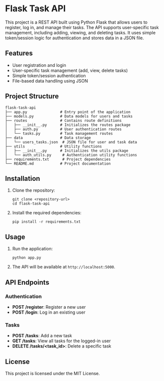 # Flask Task API

This project is a REST API built using Python Flask that allows users to register, log in, and manage their tasks. The API supports user-specific task management, including adding, viewing, and deleting tasks. It uses simple token/session logic for authentication and stores data in a JSON file.

## Features

- User registration and login
- User-specific task management (add, view, delete tasks)
- Simple token/session authentication
- File-based data handling using JSON

## Project Structure

```
flask-task-api
├── app.py               # Entry point of the application
├── models.py            # Data models for users and tasks
├── routes               # Contains route definitions
│   ├── __init__.py      # Initializes the routes package
│   ├── auth.py          # User authentication routes
│   └── tasks.py         # Task management routes
├── data                 # Data storage
│   └── users_tasks.json  # JSON file for user and task data
├── utils                # Utility functions
│   ├── __init__.py      # Initializes the utils package
│   └── auth_utils.py     # Authentication utility functions
├── requirements.txt      # Project dependencies
└── README.md            # Project documentation
```

## Installation

1. Clone the repository:
   ```
   git clone <repository-url>
   cd flask-task-api
   ```

2. Install the required dependencies:
   ```
   pip install -r requirements.txt
   ```

## Usage

1. Run the application:
   ```
   python app.py
   ```

2. The API will be available at `http://localhost:5000`.

## API Endpoints

### Authentication

- **POST /register**: Register a new user
- **POST /login**: Log in an existing user

### Tasks

- **POST /tasks**: Add a new task
- **GET /tasks**: View all tasks for the logged-in user
- **DELETE /tasks/<task_id>**: Delete a specific task

## License

This project is licensed under the MIT License.